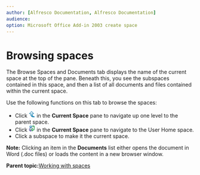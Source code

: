 ```yaml
---
author: [Alfresco Documentation, Alfresco Documentation]
audience: 
option: Microsoft Office Add-in 2003 create space
---
```


# Browsing spaces

The Browse Spaces and Documents tab displays the name of the current space at the top of the pane. Beneath this, you see the subspaces contained in this space, and then a list of all documents and files contained within the current space.

Use the following functions on this tab to browse the spaces:

-   Click ![Display parent space](../images/MSAddin-display-parent.png) in the **Current Space** pane to navigate up one level to the parent space.
-   Click ![Display User Home space](../images/MSAddin-display-userhome.png) in the **Current Space** pane to navigate to the User Home space.
-   Click a subspace to make it the current space.

**Note:** Clicking an item in the **Documents** list either opens the document in Word \(.doc files\) or loads the content in a new browser window.

**Parent topic:**[Working with spaces](../concepts/MSAddin-spaces.md)

